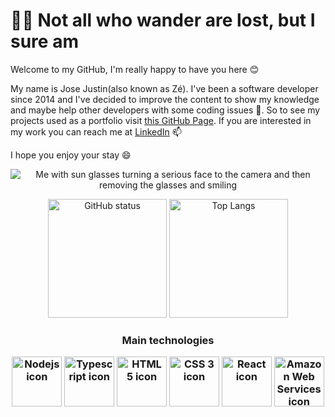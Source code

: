<h1>
  🧙‍♂️ Not all who wander are lost, but I sure am
</h1>

Welcome to my GitHub, I'm really happy to have you here 😊

My name is Jose Justin(also known as Zé). I've been a software developer since 2014 and I've decided to improve the content to show my knowledge and maybe help other developers with some coding issues 🌱. So to see my projects used as a portfolio visit [this GitHub Page](https://zejustinn.github.io/portfolio/). If you are interested in my work you can reach me at [LinkedIn](https://www.linkedin.com/in/zejustinn/) 📫

I hope you enjoy your stay 😄

<p align="center">
  <img src="./public/youre_interested_right.gif" alt="Me with sun glasses turning a serious face to the camera and then removing the glasses and smiling" />
</p>

<p align="center">
  <img height="190em" src="https://github-readme-stats.vercel.app/api?username=zejustinn&show_icons=true&theme=merko&custom_title=My+GitHub+status&text_bold=false" alt="GitHub status" />
  <img height="190em" src="https://github-readme-stats.vercel.app/api/top-langs/?username=zejustinn&layout=compact&theme=merko&langs_count=8&custom_title=Most+used+languages" alt="Top Langs" />
</p>

<h3 align="center">
  Main technologies
</p>

<p align="center">
  <img height="80em" src="https://cdn.jsdelivr.net/gh/devicons/devicon/icons/nodejs/nodejs-original.svg" alt="Nodejs icon"/>
  <img height="80em" src="https://cdn.jsdelivr.net/gh/devicons/devicon/icons/typescript/typescript-original.svg" alt="Typescript icon"/>
  <img height="80em" src="https://cdn.jsdelivr.net/gh/devicons/devicon/icons/html5/html5-original.svg" alt="HTML 5 icon"/>
  <img height="80em" src="https://cdn.jsdelivr.net/gh/devicons/devicon/icons/css3/css3-original.svg" alt="CSS 3 icon"/>
  <img height="80em" src="https://cdn.jsdelivr.net/gh/devicons/devicon/icons/react/react-original.svg" alt="React icon"/>
  <img height="80em"src="https://cdn.jsdelivr.net/gh/devicons/devicon/icons/amazonwebservices/amazonwebservices-original.svg" alt="Amazon Web Services icon"/>
</p>

